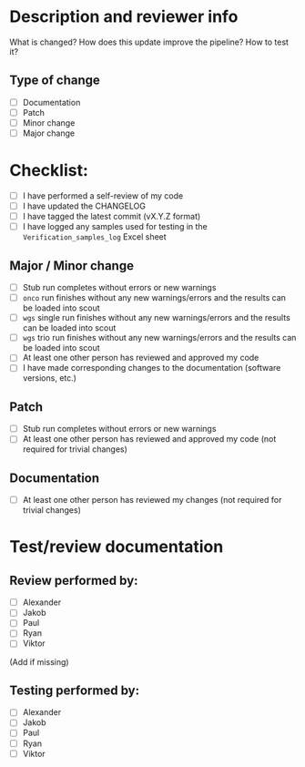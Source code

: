 <!--
Thanks for contributing to the CMD nextflow_wgs pipeline!

Please use the checklists below to document changes and performed tests.

Remember that this template doubles as our test/review documentation. 
-->
# Description and reviewer info

What is changed? How does this update improve the pipeline? How to test it?


## Type of change
<!--
    Major change counts as a change that breaks backward compatibility
    Minor change is a substantial change that requires testing before deployment
    Patch is a minor change like a bug fix, code comment/style fix, etc.
-->
- [ ] Documentation
- [ ] Patch
- [ ] Minor change
- [ ] Major change 

# Checklist:

- [ ] I have performed a self-review of my code
- [ ] I have updated the CHANGELOG
- [ ] I have tagged the latest commit (vX.Y.Z format)
- [ ] I have logged any samples used for testing in the `Verification_samples_log` Excel sheet

<!--
    Select a checklist below based on selection under # Type of change
    and delete the sections that do not apply to this PR:
-->
## Major / Minor change

- [ ] Stub run completes without errors or new warnings
- [ ] `onco` run finishes without any new warnings/errors and the results can 
       be loaded into scout
- [ ] `wgs` single run finishes without any new warnings/errors and the results 
       can be loaded into scout
- [ ] `wgs` trio run finishes without any new warnings/errors and the results 
       can be loaded into scout
- [ ] At least one other person has reviewed and approved my code
- [ ] I have made corresponding changes to the documentation (software versions, etc.)

## Patch

- [ ] Stub run completes without errors or new warnings
- [ ] At least one other person has reviewed and approved my code (not required for trivial changes)

## Documentation
- [ ] At least one other person has reviewed my changes (not required for trivial changes)

# Test/review documentation

## Review performed by:

- [ ] Alexander
- [ ] Jakob
- [ ] Paul
- [ ] Ryan
- [ ] Viktor

(Add if missing)

## Testing performed by:

- [ ] Alexander
- [ ] Jakob
- [ ] Paul
- [ ] Ryan
- [ ] Viktor
